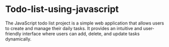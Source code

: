 # Todo-list-using-javascript
The JavaScript todo list project is a simple web application that allows users to create and manage their daily tasks. It provides an intuitive and user-friendly interface where users can add, delete, and update tasks dynamically.
